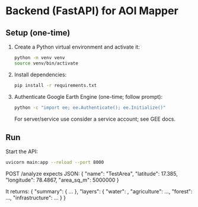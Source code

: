 # Backend (FastAPI) for AOI Mapper

## Setup (one-time)

1. Create a Python virtual environment and activate it:
   ```bash
   python -m venv venv
   source venv/bin/activate
   ```

2. Install dependencies:
   ```bash
   pip install -r requirements.txt
   ```

3. Authenticate Google Earth Engine (one-time; follow prompt):
   ```bash
   python -c "import ee; ee.Authenticate(); ee.Initialize()"
   ```
   For server/service use consider a service account; see GEE docs.

## Run
Start the API:
```bash
uvicorn main:app --reload --port 8000
```

POST /analyze expects JSON:
{
  "name": "TestArea",
  "latitude": 17.385,
  "longitude": 78.4867,
  "area_sq_m": 5000000
}

It returns:
{
  "summary": { ... },
  "layers": {
    "water": <GeoJSON-like FeatureCollection dict>,
    "agriculture": ...,
    "forest": ...,
    "infrastructure": ...
  }
}
